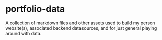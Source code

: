# portfolio-data
A collection of markdown files and other assets used to build my person website(s), associated backend datasources, and for just general playing around with data.
